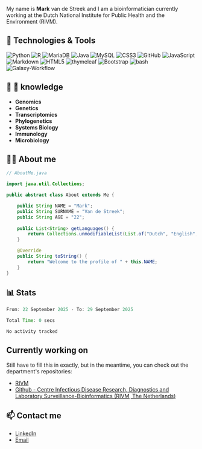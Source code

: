 My name is **Mark** van de Streek and I am a bioinformatician currently working at the Dutch National Institute for Public Health and the Environment (RIVM). 

## 🔧 Technologies & Tools

![Python](https://img.shields.io/badge/python-3670A0?style=for-the-badge&logo=python&logoColor=ffdd54)
![R](https://img.shields.io/badge/r-%23276DC3.svg?style=for-the-badge&logo=r&logoColor=white)
![MariaDB](https://img.shields.io/badge/mariadb-%23121011.svg?style=for-the-badge&logo=mariadb&logoColor=white)
![Java](https://img.shields.io/badge/java-%23ED8B00.svg?style=for-the-badge&logo=openjdk&logoColor=white)
![MySQL](https://img.shields.io/badge/mysql-%2300f.svg?style=for-the-badge&logo=mysql&logoColor=white)
![CSS3](https://img.shields.io/badge/css3-%231572B6.svg?style=for-the-badge&logo=css3&logoColor=white)
![GitHub](https://img.shields.io/badge/github-%23121011.svg?style=for-the-badge&logo=github&logoColor=white)
![JavaScript](https://img.shields.io/badge/javascript-%23323330.svg?style=for-the-badge&logo=javascript&logoColor=%23F7DF1E)
![Markdown](https://img.shields.io/badge/markdown-%23000000.svg?style=for-the-badge&logo=markdown&logoColor=white)
![HTML5](https://img.shields.io/badge/html5-%23E34F26.svg?style=for-the-badge&logo=html5&logoColor=white)
![thymeleaf](https://img.shields.io/badge/thymeleaf-%23005C0F.svg?style=for-the-badge&logo=thymeleaf&logoColor=white)
![Bootstrap](https://img.shields.io/badge/bootstrap-%23563D7C.svg?style=for-the-badge&logo=bootstrap&logoColor=white)
![bash](https://img.shields.io/badge/bash-%23121011.svg?style=for-the-badge&logo=gnu-bash&logoColor=white)
![Galaxy-Workflow](https://img.shields.io/badge/galaxy--workflow-%23121011.svg?style=for-the-badge&logo=galaxy&logoColor=white)

## 🧬 🧪 knowledge

- **Genomics**
- **Genetics**
- **Transcriptomics**
- **Phylogenetics**
- **Systems Biology**
- **Immunology**
- **Microbiology**


## 🙍🏼‍ About me

```java
// AboutMe.java

import java.util.Collections;

public abstract class About extends Me {

    public String NAME = "Mark";
    public String SURNAME = "Van de Streek";
    public String AGE = "22";
    
    public List<String> getLanguages() {
        return Collections.unmodifiableList(List.of("Dutch", "English", "German"));
    }

    @Override
    public String toString() {
        return "Welcome to the profile of " + this.NAME;
    }
}
```

## 📊 Stats

<!--START_SECTION:waka-->

```Java
From: 22 September 2025 - To: 29 September 2025

Total Time: 0 secs

No activity tracked
```

<!--END_SECTION:waka-->

## Currently working on

Still have to fill this in exactly, but in the meantime, you can check out the department's repositories:

- [RIVM](https://www.rivm.nl/en)
- [Github - Centre Infectious Disease Research, Diagnostics and Laboratory Surveillance-Bioinformatics (RIVM, The Netherlands)](https://github.com/RIVM-bioinformatics)

## 📫 Contact me

- [LinkedIn](www.linkedin.com/in/mark-van-de-streek-0a2b29232)
- [Email](mailto:mvdstreek2003@gmail.com)
